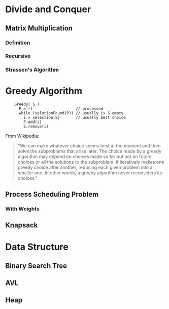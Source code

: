 # Divide and Conquer

## Matrix Multiplication

### Definition

### Recursive

### Strassen's Algorithm

# Greedy Algorithm

```
    Greedy( S )
      P = []                   // processed
      while (solutionFound(P)) // usually is S empty
        i = selection(S)       // usually best choice
        P.add(i)
        S.remove(i)
```

From Wikipedia:

> "We can make whatever choice seems best at the moment and then solve the subproblems that arise later. The choice made by a greedy algorithm may depend on choices made so far but not on future choices or all the solutions to the subproblem. It iteratively makes one greedy choice after another, reducing each given problem into a smaller one. In other words, a greedy algorithm never reconsiders its choices."

## Process Scheduling Problem

### With Weights

## Knapsack

# Data Structure

## Binary Search Tree

## AVL

## Heap
